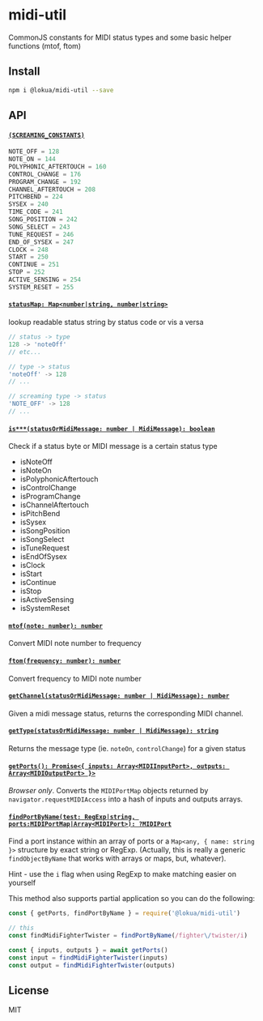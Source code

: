 # midi-util

CommonJS constants for MIDI status types and some basic helper functions (mtof,
ftom)

## Install

```sh
npm i @lokua/midi-util --save
```

## API

#### [`(SCREAMING_CONSTANTS)`](#screamingConstants)

```js
NOTE_OFF = 128
NOTE_ON = 144
POLYPHONIC_AFTERTOUCH = 160
CONTROL_CHANGE = 176
PROGRAM_CHANGE = 192
CHANNEL_AFTERTOUCH = 208
PITCHBEND = 224
SYSEX = 240
TIME_CODE = 241
SONG_POSITION = 242
SONG_SELECT = 243
TUNE_REQUEST = 246
END_OF_SYSEX = 247
CLOCK = 248
START = 250
CONTINUE = 251
STOP = 252
ACTIVE_SENSING = 254
SYSTEM_RESET = 255
```

#### [`statusMap: Map<number|string, number|string>`](#statusMap)

lookup readable status string by status code or vis a versa

```js
// status -> type
128 -> 'noteOff'
// etc...

// type -> status
'noteOff' -> 128
// ...

// screaming type -> status
'NOTE_OFF' -> 128
// ...
```

#### [`is***(statusOrMidiMessage: number | MidiMessage): boolean`](#is)

Check if a status byte or MIDI message is a certain status type

- isNoteOff
- isNoteOn
- isPolyphonicAftertouch
- isControlChange
- isProgramChange
- isChannelAftertouch
- isPitchBend
- isSysex
- isSongPosition
- isSongSelect
- isTuneRequest
- isEndOfSysex
- isClock
- isStart
- isContinue
- isStop
- isActiveSensing
- isSystemReset

#### [`mtof(note: number): number`](#mtof)

Convert MIDI note number to frequency

#### [`ftom(frequency: number): number`](#mtof)

Convert frequency to MIDI note number

#### [`getChannel(statusOrMidiMessage: number | MidiMessage): number`](#getChannel)

Given a midi message status, returns the corresponding MIDI channel.

#### [`getType(statusOrMidiMessage: number | MidiMessage): string`](#getType)

Returns the message type (ie. `noteOn`, `controlChange`) for a given status

#### [`getPorts(): Promise<{ inputs: Array<MIDIInputPort>, outputs: Array<MIDIOutputPort> }>`](#getPorts)

_Browser only_. Converts the `MIDIPortMap` objects returned by
`navigator.requestMIDIAccess` into a hash of inputs and outputs arrays.

#### [`findPortByName(test: RegExp|string, ports:MIDIPortMap|Array<MIDIPort>): ?MIDIPort`](#findPortByName)

Find a port instance within an array of ports or a `Map<any, { name: string }>`
structure by exact string or RegExp. (Actually, this is really a generic
`findObjectByName` that works with arrays or maps, but, whatever).

Hint - use the `i` flag when using RegExp to make matching easier on yourself

This method also supports partial application so you can do the following:

```js
const { getPorts, findPortByName } = require('@lokua/midi-util')

// this
const findMidiFighterTwister = findPortByName(/fighter\/twister/i)

const { inputs, outputs } = await getPorts()
const input = findMidiFighterTwister(inputs)
const output = findMidiFighterTwister(outputs)
```

## License

MIT

